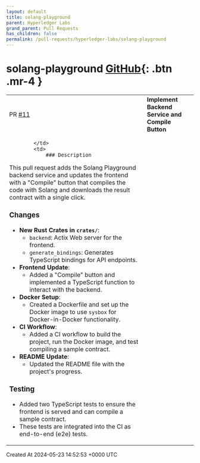 ```yaml
---
layout: default
title: solang-playground
parent: Hyperledger Labs
grand_parent: Pull Requests
has_children: false
permalink: /pull-requests/hyperledger-labs/solang-playground
---
```


# solang-playground <span class="fs-3 right-align">[GitHub](https://github.com/hyperledger-labs/solang-playground){: .btn .mr-4 }</span>


<div>
    <table>
        <tr>
            <td>
                PR <a href="https://github.com/hyperledger-labs/solang-playground/pull/11" class=".btn">#11</a>
            </td>
            <td>
                <b>
                    Implement Backend Service and Compile Button 
                </b>
            </td>
        </tr>
        <tr>
            <td>
                
            </td>
            <td>
                ### Description
This pull request adds the Solang Playground backend service and updates the frontend with a "Compile" button that compiles the code with Solang and downloads the result contract with a single click.

### Changes
- **New Rust Crates in `crates/`**:
    - `backend`: Actix Web server for the frontend.
    - `generate_bindings`: Generates TypeScript bindings for API endpoints.
- **Frontend Update**:
    - Added a "Compile" button and implemented a TypeScript function to interact with the backend.
- **Docker Setup**:
    - Created a Dockerfile and set up the Docker image to use `sysbox` for Docker-in-Docker functionality.
- **CI Workflow**:
    - Added a CI workflow to build the project, run the Docker image, and test compiling a sample contract.
- **README Update**:
    - Updated the README file with the project's progress.
### Testing
- Added two TypeScript tests to ensure the frontend is served and can compile a sample contract.
- These tests are integrated into the CI as end-to-end (e2e) tests.
            </td>
        </tr>
    </table>
    <div class="right-align">
        Created At 2024-05-23 14:52:53 +0000 UTC
    </div>
</div>

